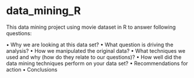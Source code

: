 # data_mining_R

This data mining project using movie dataset in R to answer following questions: 


• Why we are looking at this data set?
• What question is driving the analysis?
• How we manipulated the original data?
• What techniques we used and why (how do they relate to our questions)?
• How well did the data mining techniques perform on your data set?
• Recommendations for action
• Conclusions
